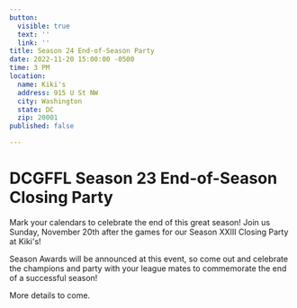 ```yaml
---
button:
  visible: true
  text: ''
  link: ''
title: Season 24 End-of-Season Party
date: 2022-11-20 15:00:00 -0500
time: 3 PM
location:
  name: Kiki's
  address: 915 U St NW
  city: Washington
  state: DC
  zip: 20001
published: false

---
```

# DCGFFL Season 23 End-of-Season Closing Party

Mark your calendars to celebrate the end of this great season! Join us Sunday, November 20th after the games for our Season XXIII Closing Party at Kiki's!

Season Awards will be announced at this event, so come out and celebrate the champions and party with your league mates to commemorate the end of a successful season!

More details to come. 